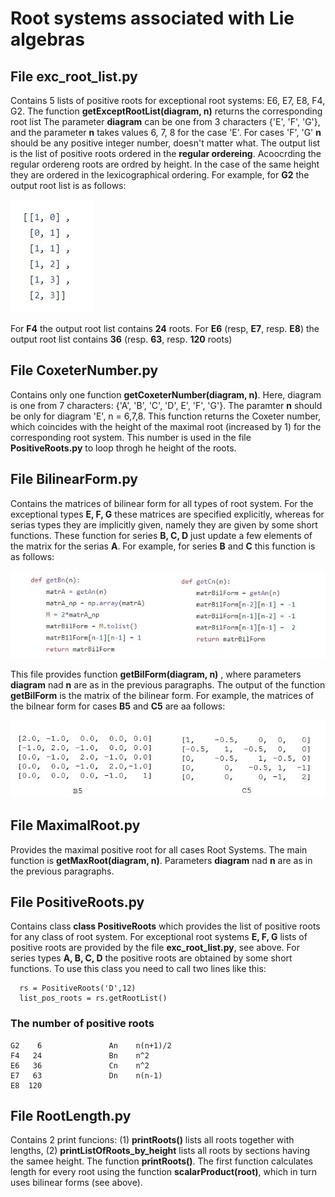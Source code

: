 #  Root systems associated with Lie algebras

## File __exc_root_list.py__ 
  Contains 5 lists of positive roots for exceptional root systems:
  E6, E7, E8, F4, G2.  The function __getExceptRootList(diagram, n)__ returns the corresponding root list
  The parameter __diagram__ can be one from 3 characters {'E', 'F', 'G'}, and the parameter __n__ takes values
  6, 7, 8 for the case 'E'.  For cases 'F', 'G' __n__ should be any positive integer number, doesn't matter what.
  The output list is the list of positive roots ordered in the __regular ordereing__. Acoocrding the
  regular ordereng roots are ordred by height. In the case of the same height they are ordered in the lexicographical
  ordering. For example, for **G2** the output root list is as follows:
  
![](imgs/G2_root_list.png)

   For **F4** the output root list contains **24** roots.
   For **E6** (resp, **E7**, resp. **E8**) the output root list contains **36** (resp. **63**, resp. **120** roots)

##  File __CoxeterNumber.py__ 
   Contains only one function __getCoxeterNumber(diagram, n)__.
   Here, diagram is one from 7 characters: {'A', 'B', 'C', 'D', E', 'F', 'G'}.  The paramter __n__ should be only
   for diagram 'E', n = 6,7,8. This function returns  the Coxeter number, which coincides with the height  of the
   maximal root (increased by 1) for the corresponding root system. This number is used in the file
   __PositiveRoots.py__ to loop throgh he height of the roots.

##  File __BilinearForm.py__ 
   Contains the matrices of bilinear form for all types of root system. For the exceptional types
   __E, F, G__  these matrices are specified explicitly, whereas for serias types they are implicitly given, namely they are
   given by some short functions. These function for series __B, C, D__ just update a few elements of the matrix for the
   serias __A__.  For example, for series __B__ and  __C__ this function is as follows:

   ![](imgs/getBn_getCn.jpg)

   This file provides function __getBilForm(diagram, n)__ , where parameters __diagram__ nad __n__ are as in the previous 
   paragraphs. The output of the function __getBilForm__ is the matrix of the bilinear form. For example, the matrices
   of the bilnear form for cases __B5__ and __C5__ are aa follows: 
   
   ![](imgs/matr_B5_C5.JPG)

## File MaximalRoot.py 
   Provides the maximal positive root for all cases Root Systems. The main function is
   __getMaxRoot(diagram, n)__.  Parameters __diagram__ nad __n__ are as in the previous paragraphs.

## File __PositiveRoots.py__  
  Contains class  __class PositiveRoots__ which provides the list of positive roots for any class
  of root system. For exceptional root systems __E, F, G__  lists of positive roots are provided by the file __exc_root_list.py__,
  see above.  For series types __A, B, C, D__ the positive roots are obtained by some short functions. To use this class
  you need to call two lines like this:

      rs = PositiveRoots('D',12)
      list_pos_roots = rs.getRootList()

### The number of positive roots

    G2    6               An    n(n+1)/2    
    F4   24               Bn    n^2    
    E6   36               Cn    n^2    
    E7   63               Dn    n(n-1)    
    E8  120
     
 ## File RootLength.py 
   Contains 2 print funcions: (1) __printRoots()__ lists all roots together with lengths, (2) __printListOfRoots_by_height__
   lists all roots by sections having the samee height.  The function __printRoots()__.  The first function calculates length
   for every root using the function __scalarProduct(root)__, which in turn uses bilinear forms (see above). 
  
     


  
  
   
